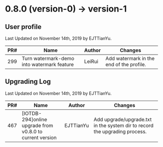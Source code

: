<!--

    Licensed to the Apache Software Foundation (ASF) under one
    or more contributor license agreements.  See the NOTICE file
    distributed with this work for additional information
    regarding copyright ownership.  The ASF licenses this file
    to you under the Apache License, Version 2.0 (the
    "License"); you may not use this file except in compliance
    with the License.  You may obtain a copy of the License at
    
        http://www.apache.org/licenses/LICENSE-2.0
    
    Unless required by applicable law or agreed to in writing,
    software distributed under the License is distributed on an
    "AS IS" BASIS, WITHOUT WARRANTIES OR CONDITIONS OF ANY
    KIND, either express or implied.  See the License for the
    specific language governing permissions and limitations
    under the License.

-->

# 0.8.0 (version-0) -> version-1

## User profile
Last Updated on November 14th, 2019 by EJTTianYu.

| PR#   | Name                                                         | Author          | Changes                                                      |
| ---- | ------------------------------------------------------------ | --------------- | ------------------------------------------------------------ |
| 299  | Turn watermark-demo into watermark feature                   | LeiRui          | Add watermark in the end of the profile.                     |

## Upgrading Log
Last Updated on November 14th, 2019 by EJTTianYu.

| PR#   | Name                                                         | Author          | Changes                                                      |
| ---- | ------------------------------------------------------------ | --------------- | ------------------------------------------------------------ |
| 467  | [IOTDB-294]online upgrade from v0.8.0 to current version     | EJTTianYu       | Add upgrade/upgrade.txt in the system dir to record the upgrading process.     |



